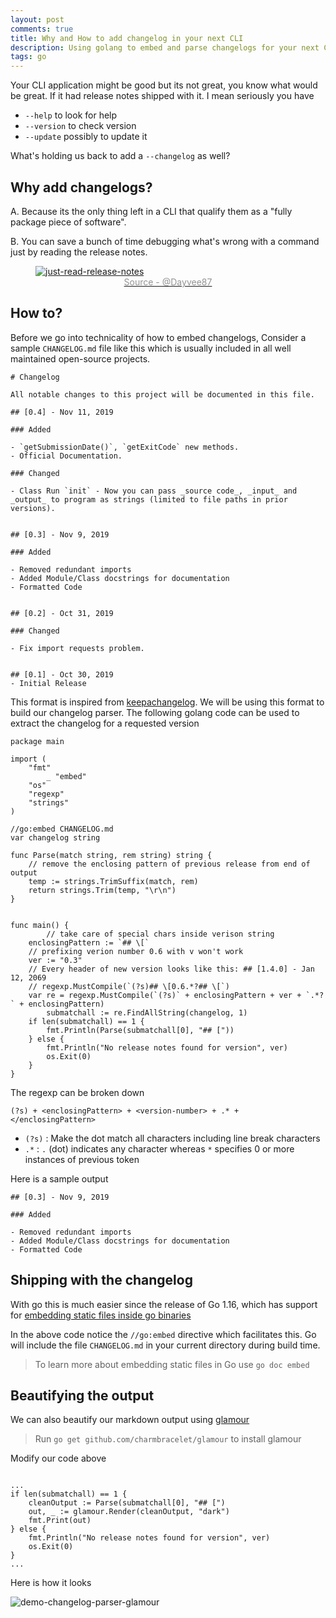 ```yaml
---
layout: post
comments: true
title: Why and How to add changelog in your next CLI
description: Using golang to embed and parse changelogs for your next CLI
tags: go
---
```


Your CLI application might be good but its not great, you know what would be great. If it had release notes shipped with it. 
I mean seriously you have

- `--help` to look for help
- `--version` to check version
- `--update` possibly to update it

What's holding us back to add a `--changelog` as well?


## Why add changelogs?
A. Because its the only thing left in a CLI that qualify them as a "fully package piece of software".

B. You can save a bunch of time debugging what's wrong with a command just by reading the release notes.

<figure>
<a href="https://twitter.com/Dayvee87/status/1456355351922622467">
<img src="https://pbs.twimg.com/media/FDYDeYNX0AE3DKD?format=jpg&name=small" alt="just-read-release-notes"><br>
<figcaption align="center" style="color: #939393;">Source - @Dayvee87</figcaption>
</a>
</figure>

## How to?

Before we go into technicality of how to embed changelogs, Consider a sample `CHANGELOG.md` file like this which is usually included in all well maintained open-source projects.

```
# Changelog

All notable changes to this project will be documented in this file.

## [0.4] - Nov 11, 2019

### Added

- `getSubmissionDate()`, `getExitCode` new methods.
- Official Documentation.

### Changed

- Class Run `init` - Now you can pass _source code_, _input_ and _output_ to program as strings (limited to file paths in prior versions).


## [0.3] - Nov 9, 2019

### Added

- Removed redundant imports
- Added Module/Class docstrings for documentation
- Formatted Code


## [0.2] - Oct 31, 2019

### Changed

- Fix import requests problem.


## [0.1] - Oct 30, 2019
- Initial Release
```

This format is inspired from [keepachangelog](https://keepachangelog.com/en/1.0.0/). We will be using this format to build our changelog parser.
The following golang code can be used to extract the changelog for a requested version


```golang
package main

import (
	"fmt"
        _ "embed"
	"os"
	"regexp"
	"strings"
)

//go:embed CHANGELOG.md
var changelog string

func Parse(match string, rem string) string {
	// remove the enclosing pattern of previous release from end of output
	temp := strings.TrimSuffix(match, rem)
	return strings.Trim(temp, "\r\n")
}


func main() {
        // take care of special chars inside verison string
	enclosingPattern := `## \[`
	// prefixing verion number 0.6 with v won't work
	ver := "0.3"
	// Every header of new version looks like this: ## [1.4.0] - Jan 12, 2069
	// regexp.MustCompile(`(?s)## \[0.6.*?## \[`)
	var re = regexp.MustCompile(`(?s)` + enclosingPattern + ver + `.*?` + enclosingPattern)
        submatchall := re.FindAllString(changelog, 1)
	if len(submatchall) == 1 {
		fmt.Println(Parse(submatchall[0], "## ["))
	} else {
		fmt.Println("No release notes found for version", ver)
		os.Exit(0)
	}
}
```

The regexp can be broken down

```
(?s) + <enclosingPattern> + <version-number> + .* + </enclosingPattern>
```

- `(?s)` : Make the dot match all characters including line break characters
- `.*` : `.` (dot) indicates any character whereas `*` specifies 0 or more instances of previous token


Here is a sample output

```
## [0.3] - Nov 9, 2019

### Added

- Removed redundant imports
- Added Module/Class docstrings for documentation
- Formatted Code

```

## Shipping with the changelog

With go this is much easier since the release of Go 1.16, which has support for [embedding static files inside go binaries](https://bhupesh-v.github.io/embedding-static-files-in-golang/) 

In the above code notice the `//go:embed` directive which facilitates this. Go will include the file `CHANGELOG.md` in your current directory during build time.
> To learn more about embedding static files in Go use `go doc embed`

## Beautifying the output

We can also beautify our markdown output using [glamour](https://github.com/charmbracelet/glamour)

> Run `go get github.com/charmbracelet/glamour` to install glamour

Modify our code above

```golang

...
if len(submatchall) == 1 {
	cleanOutput := Parse(submatchall[0], "## [")
	out, _ := glamour.Render(cleanOutput, "dark")
	fmt.Print(out)
} else {
	fmt.Println("No release notes found for version", ver)
	os.Exit(0)
}
...
```

Here is how it looks


![demo-changelog-parser-glamour](https://ik.imagekit.io/bhupesh/blog_content_pics/demo-changelog-parser_BwiGGar7O.png?updatedAt=1638685940195)

